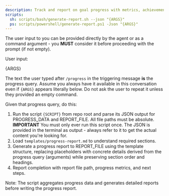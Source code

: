 ```yaml
---
description: Track and report on goal progress with metrics, achievements, and next steps.
scripts:
  sh: scripts/bash/generate-report.sh --json "{ARGS}"
  ps: scripts/powershell/generate-report.ps1 -Json "{ARGS}"
---
```


The user input to you can be provided directly by the agent or as a command argument - you **MUST** consider it before proceeding with the prompt (if not empty).

User input:

{ARGS}

The text the user typed after `/progress` in the triggering message **is** the progress query. Assume you always have it available in this conversation even if `{ARGS}` appears literally below. Do not ask the user to repeat it unless they provided an empty command.

Given that progress query, do this:

1. Run the script `{SCRIPT}` from repo root and parse its JSON output for PROGRESS_DATA and REPORT_FILE. All file paths must be absolute.
  **IMPORTANT** You must only ever run this script once. The JSON is provided in the terminal as output - always refer to it to get the actual content you're looking for.
2. Load `templates/progress-report.md` to understand required sections.
3. Generate a progress report to REPORT_FILE using the template structure, replacing placeholders with concrete details derived from the progress query (arguments) while preserving section order and headings.
4. Report completion with report file path, progress metrics, and next steps.

Note: The script aggregates progress data and generates detailed reports before writing the progress report.